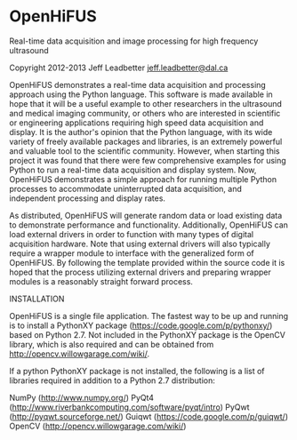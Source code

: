 OpenHiFUS
=========
Real-time data acquisition and image processing for high frequency ultrasound

Copyright 2012-2013 Jeff Leadbetter
jeff.leadbetter@dal.ca

OpenHiFUS demonstrates a real-time data acquisition and processing approach using 
the Python language. This software is made available in hope that it will be a 
useful example to other researchers in the ultrasound and medical imaging community, 
or others who are interested in scientific or engineering applications requiring 
high speed data acquisition and display. It is the author's opinion that the Python 
language, with its wide variety of freely available packages and libraries, is an 
extremely powerful and valuable tool to the scientific community. However, when 
starting this project it was found that there were few comprehensive examples for 
using Python to run a real-time data acquisition and display system.  Now, OpenHiFUS 
demonstrates a simple approach for running multiple Python processes to accommodate 
uninterrupted data acquisition, and independent processing and display rates.

As distributed, OpenHiFUS will generate random data or load existing data to 
demonstrate performance and functionality. Additionally, OpenHiFUS can load 
external drivers in order to function with many types of digital acquisition 
hardware. Note that using external drivers will also typically require a 
wrapper module to interface with the generalized form of OpenHiFUS. By following 
the template provided within the source code it is hoped that the process utilizing 
external drivers and preparing wrapper modules is a reasonably straight forward process.

INSTALLATION

OpenHiFUS is a single file application. The fastest way to be up and running is to 
install a PythonXY package (https://code.google.com/p/pythonxy/) based on Python 2.7. 
Not included in the PythonXY package is the OpenCV library, which is also required 
and can be obtained from http://opencv.willowgarage.com/wiki/.

If a python PythonXY package is not installed, the following is a list of libraries 
required in addition to a Python 2.7 distribution:

NumPy (http://www.numpy.org/)
PyQt4 (http://www.riverbankcomputing.com/software/pyqt/intro)
PyQwt (http://pyqwt.sourceforge.net/)
Guiqwt (https://code.google.com/p/guiqwt/)
OpenCV (http://opencv.willowgarage.com/wiki/) 
